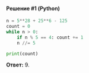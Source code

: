 #### Решение #1 (Python)
```python
n = 5**28 + 25**6 - 125
count = 0
while n > 0:
	if n % 5 == 4: count += 1
	n //= 5

print(count)
```
**Ответ:** 9.
